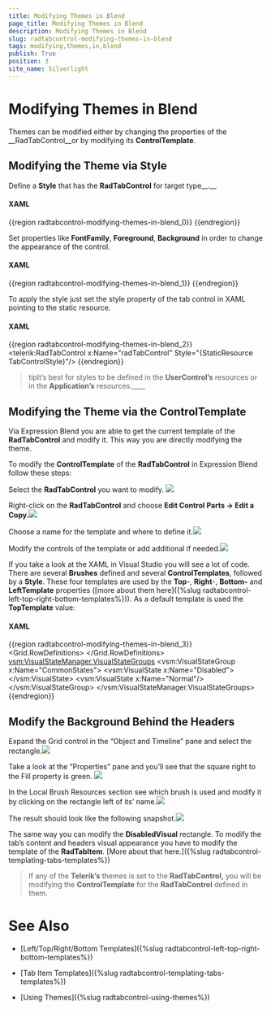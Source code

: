 ```yaml
---
title: Modifying Themes in Blend
page_title: Modifying Themes in Blend
description: Modifying Themes in Blend
slug: radtabcontrol-modifying-themes-in-blend
tags: modifying,themes,in,blend
publish: True
position: 3
site_name: Silverlight
---
```


# Modifying Themes in Blend



Themes can be modified either by changing the properties of the __RadTabControl__or by modifying its __ControlTemplate__.
			

## Modifying the Theme via Style

Define a __Style__ that has the __RadTabControl__ for target type__.__

#### __XAML__

{{region radtabcontrol-modifying-themes-in-blend_0}}
	<Style x:Key="TabControlStyle" TargetType="telerik:RadTabControl">
	</Style>
	{{endregion}}



Set properties like __FontFamily__, __Foreground__, __Background__ in order to change the appearance of the control.
				

#### __XAML__

{{region radtabcontrol-modifying-themes-in-blend_1}}
	<Style x:Key="TabControlStyle" TargetType="telerik:RadTabControl">
	    <Setter Property="ReorderTabRows" Value="True"/>
	    <Setter Property="AllowDragReorder" Value="False"/>
	    <Setter Property="Background" Value="Blue" />
	…
	</Style>
	{{endregion}}



To apply the style just set the style property of the tab control in XAML pointing to the static resource.

#### __XAML__

{{region radtabcontrol-modifying-themes-in-blend_2}}
	<telerik:RadTabControl x:Name="radTabControl" Style="{StaticResource TabControlStyle}"/>
	{{endregion}}



>tipIt’s best for styles to be defined in the __UserControl’s__ resources or in the __Application’s__ resources.____

## Modifying the Theme via the ControlTemplate

Via Expression Blend you are able to get the current template of the __RadTabControl__ and modify it. This way you are directly modifying the theme.
				

To modify the __ControlTemplate__ of the __RadTabControl__ in Expression Blend follow these steps:
				

Select the __RadTabControl__ you want to modify.
				![](images/RadTabControl_Figure_00290.png)

Right-click on the __RadTabControl__ and choose __Edit Control Parts -> Edit a Copy.__![](images/RadTabControl_Figure_00300.png)

Choose a name for the template and where to define it.![](images/RadTabControl_Figure_00310.png)

Modify the controls of the template or add additional if needed.![](images/RadTabControl_Figure_00320.png)

If you take a look at the XAML in Visual Studio you will see a lot of code. There are several __Brushes__ defined and several __ControlTemplates__, followed by a __Style__. These four templates are used by the __Top__-, __Right__-, __Bottom-__ and __LeftTemplate__ properties ([more about them here]({%slug radtabcontrol-left-top-right-bottom-templates%})). As a default template is used the __TopTemplate__ value:
				

#### __XAML__

{{region radtabcontrol-modifying-themes-in-blend_3}}
	<ControlTemplate x:Key="TabControlTopTemplate" TargetType="telerik:RadTabControl">
	    <Grid>
	        <Grid.RowDefinitions>
	            <RowDefinition Height="auto"/>
	            <RowDefinition Height="*"/>
	        </Grid.RowDefinitions>
	        <vsm:VisualStateManager.VisualStateGroups>
	            <vsm:VisualStateGroup x:Name="CommonStates">
	                <vsm:VisualState x:Name="Disabled">
	                    <Storyboard/>
	                </vsm:VisualState>
	                <vsm:VisualState x:Name="Normal"/>
	            </vsm:VisualStateGroup>
	        </vsm:VisualStateManager.VisualStateGroups>
	        <Border Margin="0" Grid.Row="1" Background="{TemplateBinding Background}" BorderBrush="{TemplateBinding BorderBrush}" BorderThickness="{TemplateBinding BorderThickness}">
	            <ContentPresenter x:Name="ContentElement" Content="{TemplateBinding SelectedContent}" ContentTemplate="{TemplateBinding SelectedContentTemplate}"/>
	        </Border>
	        <Grid>
	            <Rectangle Visibility="{TemplateBinding BackgroundVisibility}" Fill="{StaticResource RadTabControlHeaderBackground}"/>
	            <ItemsPresenter Margin="2 4 0 0"/>
	        </Grid>
	        <Rectangle x:Name="DisableVisual" Visibility="Collapsed" Grid.RowSpan="2" Fill="{StaticResource RadTabItemDisabledBackground}"/>
	    </Grid>
	</ControlTemplate>
	{{endregion}}



## Modify the Background Behind the Headers 

Expand the Grid control in the “Object and Timeline” pane and select the rectangle.![](images/RadTabControl_Figure_00330.png)

Take a look at the “Properties” pane and you’ll see that the square right to the Fill property is green. ![](images/RadTabControl_Figure_00340.png)

In the Local Brush Resources section see which brush is used and modify it by clicking on the rectangle left of its’ name.![](images/RadTabControl_Figure_00350.png)

The result should look like the following snapshot.![](images/RadTabControl_Figure_00360.png)

The same way you can modify the __DisabledVisual__ rectangle. To modify the tab’s content and headers visual appearance you have to modify the template of the __RadTabItem__. [More about that here.]({%slug radtabcontrol-templating-tabs-templates%})

>If any of the __Telerik’s__ themes is set to the __RadTabControl,__ you will be modifying the __ControlTemplate__ for the __RadTabControl__ defined in them.
						

# See Also

 * [Left/Top/Right/Bottom Templates]({%slug radtabcontrol-left-top-right-bottom-templates%})

 * [Tab Item Templates]({%slug radtabcontrol-templating-tabs-templates%})

 * [Using Themes]({%slug radtabcontrol-using-themes%})
